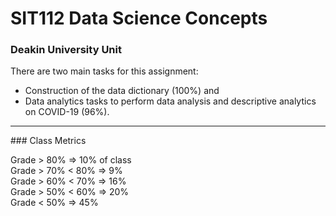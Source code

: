 # SIT112 Data Science Concepts
### Deakin University Unit
There are two main tasks for this assignment:
- Construction of the data dictionary (100%) and
- Data analytics tasks to perform data analysis and descriptive analytics on COVID-19 (96%).

<hr class="solid">
### Class Metrics

Grade > 80% => 10% of class<br>
Grade > 70% < 80% => 9%<br>
Grade > 60% < 70% => 16%<br>
Grade > 50% < 60% => 20%<br>
Grade < 50% => 45%

